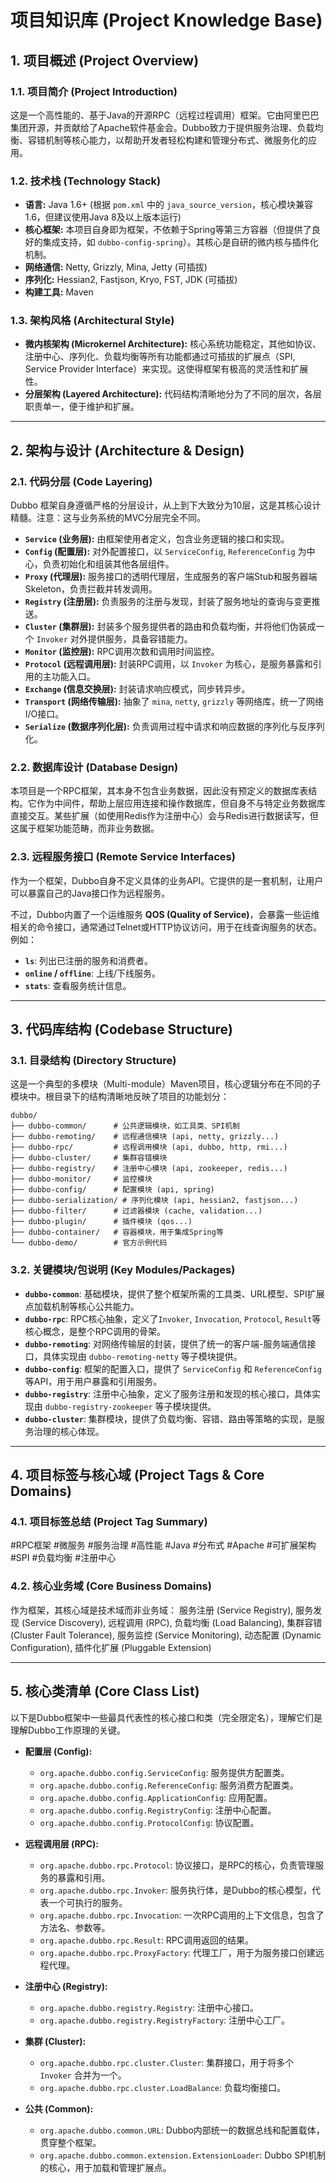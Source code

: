 # 项目知识库 (Project Knowledge Base)

## 1. 项目概述 (Project Overview)

### 1.1. 项目简介 (Project Introduction)
这是一个高性能的、基于Java的开源RPC（远程过程调用）框架。它由阿里巴巴集团开源，并贡献给了Apache软件基金会。Dubbo致力于提供服务治理、负载均衡、容错机制等核心能力，以帮助开发者轻松构建和管理分布式、微服务化的应用。

### 1.2. 技术栈 (Technology Stack)
- **语言:** Java 1.6+ (根据 `pom.xml` 中的 `java_source_version`，核心模块兼容1.6，但建议使用Java 8及以上版本运行)
- **核心框架:** 本项目自身即为框架，不依赖于Spring等第三方容器（但提供了良好的集成支持，如 `dubbo-config-spring`）。其核心是自研的微内核与插件化机制。
- **网络通信:** Netty, Grizzly, Mina, Jetty (可插拔)
- **序列化:** Hessian2, Fastjson, Kryo, FST, JDK (可插拔)
- **构建工具:** Maven

### 1.3. 架构风格 (Architectural Style)
- **微内核架构 (Microkernel Architecture):** 核心系统功能稳定，其他如协议、注册中心、序列化、负载均衡等所有功能都通过可插拔的扩展点（SPI, Service Provider Interface）来实现。这使得框架有极高的灵活性和扩展性。
- **分层架构 (Layered Architecture):** 代码结构清晰地分为了不同的层次，各层职责单一，便于维护和扩展。

---

## 2. 架构与设计 (Architecture & Design)

### 2.1. 代码分层 (Code Layering)
Dubbo 框架自身遵循严格的分层设计，从上到下大致分为10层，这是其核心设计精髓。注意：这与业务系统的MVC分层完全不同。

- **`Service` (业务层):** 由框架使用者定义，包含业务逻辑的接口和实现。
- **`Config` (配置层):** 对外配置接口，以 `ServiceConfig`, `ReferenceConfig` 为中心，负责初始化和组装其他各层组件。
- **`Proxy` (代理层):** 服务接口的透明代理层，生成服务的客户端Stub和服务器端Skeleton，负责拦截并转发调用。
- **`Registry` (注册层):** 负责服务的注册与发现，封装了服务地址的查询与变更推送。
- **`Cluster` (集群层):** 封装多个服务提供者的路由和负载均衡，并将他们伪装成一个 `Invoker` 对外提供服务，具备容错能力。
- **`Monitor` (监控层):** RPC调用次数和调用时间监控。
- **`Protocol` (远程调用层):** 封装RPC调用，以 `Invoker` 为核心，是服务暴露和引用的主功能入口。
- **`Exchange` (信息交换层):** 封装请求响应模式，同步转异步。
- **`Transport` (网络传输层):** 抽象了 `mina`, `netty`, `grizzly` 等网络库，统一了网络I/O接口。
- **`Serialize` (数据序列化层):** 负责调用过程中请求和响应数据的序列化与反序列化。

### 2.2. 数据库设计 (Database Design)
本项目是一个RPC框架，其本身不包含业务数据，因此没有预定义的数据库表结构。它作为中间件，帮助上层应用连接和操作数据库，但自身不与特定业务数据库直接交互。某些扩展（如使用Redis作为注册中心）会与Redis进行数据读写，但这属于框架功能范畴，而非业务数据。

### 2.3. 远程服务接口 (Remote Service Interfaces)
作为一个框架，Dubbo自身不定义具体的业务API。它提供的是一套机制，让用户可以暴露自己的Java接口作为远程服务。

不过，Dubbo内置了一个运维服务 **QOS (Quality of Service)**，会暴露一些运维相关的命令接口，通常通过Telnet或HTTP协议访问，用于在线查询服务的状态。例如：
- **`ls`**: 列出已注册的服务和消费者。
- **`online` / `offline`**: 上线/下线服务。
- **`stats`**: 查看服务统计信息。

---

## 3. 代码库结构 (Codebase Structure)

### 3.1. 目录结构 (Directory Structure)
这是一个典型的多模块（Multi-module）Maven项目，核心逻辑分布在不同的子模块中。根目录下的结构清晰地反映了项目的功能划分：
```
dubbo/
├── dubbo-common/      # 公共逻辑模块，如工具类、SPI机制
├── dubbo-remoting/    # 远程通信模块 (api, netty, grizzly...)
├── dubbo-rpc/         # 远程调用模块 (api, dubbo, http, rmi...)
├── dubbo-cluster/     # 集群容错模块
├── dubbo-registry/    # 注册中心模块 (api, zookeeper, redis...)
├── dubbo-monitor/     # 监控模块
├── dubbo-config/      # 配置模块 (api, spring)
├── dubbo-serialization/ # 序列化模块 (api, hessian2, fastjson...)
├── dubbo-filter/      # 过滤器模块 (cache, validation...)
├── dubbo-plugin/      # 插件模块 (qos...)
├── dubbo-container/   # 容器模块，用于集成Spring等
└── dubbo-demo/        # 官方示例代码
```

### 3.2. 关键模块/包说明 (Key Modules/Packages)
- **`dubbo-common`**: 基础模块，提供了整个框架所需的工具类、URL模型、SPI扩展点加载机制等核心公共能力。
- **`dubbo-rpc`**: RPC核心抽象，定义了`Invoker`, `Invocation`, `Protocol`, `Result`等核心概念，是整个RPC调用的骨架。
- **`dubbo-remoting`**: 对网络传输层的封装，提供了统一的客户端-服务端通信接口，具体实现由 `dubbo-remoting-netty` 等子模块提供。
- **`dubbo-config`**: 框架的配置入口，提供了 `ServiceConfig` 和 `ReferenceConfig` 等API，用于用户暴露和引用服务。
- **`dubbo-registry`**: 注册中心抽象，定义了服务注册和发现的核心接口，具体实现由 `dubbo-registry-zookeeper` 等子模块提供。
- **`dubbo-cluster`**: 集群模块，提供了负载均衡、容错、路由等策略的实现，是服务治理的核心体现。

---

## 4. 项目标签与核心域 (Project Tags & Core Domains)

### 4.1. 项目标签总结 (Project Tag Summary)
#RPC框架 #微服务 #服务治理 #高性能 #Java #分布式 #Apache #可扩展架构 #SPI #负载均衡 #注册中心

### 4.2. 核心业务域 (Core Business Domains)
作为框架，其核心域是技术域而非业务域：
服务注册 (Service Registry), 服务发现 (Service Discovery), 远程调用 (RPC), 负载均衡 (Load Balancing), 集群容错 (Cluster Fault Tolerance), 服务监控 (Service Monitoring), 动态配置 (Dynamic Configuration), 插件化扩展 (Pluggable Extension)

---

## 5. 核心类清单 (Core Class List)
以下是Dubbo框架中一些最具代表性的核心接口和类（完全限定名），理解它们是理解Dubbo工作原理的关键。

- **配置层 (Config):**
  - `org.apache.dubbo.config.ServiceConfig`: 服务提供方配置类。
  - `org.apache.dubbo.config.ReferenceConfig`: 服务消费方配置类。
  - `org.apache.dubbo.config.ApplicationConfig`: 应用配置。
  - `org.apache.dubbo.config.RegistryConfig`: 注册中心配置。
  - `org.apache.dubbo.config.ProtocolConfig`: 协议配置。

- **远程调用层 (RPC):**
  - `org.apache.dubbo.rpc.Protocol`: 协议接口，是RPC的核心，负责管理服务的暴露和引用。
  - `org.apache.dubbo.rpc.Invoker`: 服务执行体，是Dubbo的核心模型，代表一个可执行的服务。
  - `org.apache.dubbo.rpc.Invocation`: 一次RPC调用的上下文信息，包含了方法名、参数等。
  - `org.apache.dubbo.rpc.Result`: RPC调用返回的结果。
  - `org.apache.dubbo.rpc.ProxyFactory`: 代理工厂，用于为服务接口创建远程代理。

- **注册中心 (Registry):**
  - `org.apache.dubbo.registry.Registry`: 注册中心接口。
  - `org.apache.dubbo.registry.RegistryFactory`: 注册中心工厂。

- **集群 (Cluster):**
  - `org.apache.dubbo.rpc.cluster.Cluster`: 集群接口，用于将多个 `Invoker` 合并为一个。
  - `org.apache.dubbo.rpc.cluster.LoadBalance`: 负载均衡接口。

- **公共 (Common):**
  - `org.apache.dubbo.common.URL`: Dubbo内部统一的数据总线和配置载体，贯穿整个框架。
  - `org.apache.dubbo.common.extension.ExtensionLoader`: Dubbo SPI机制的核心，用于加载和管理扩展点。
